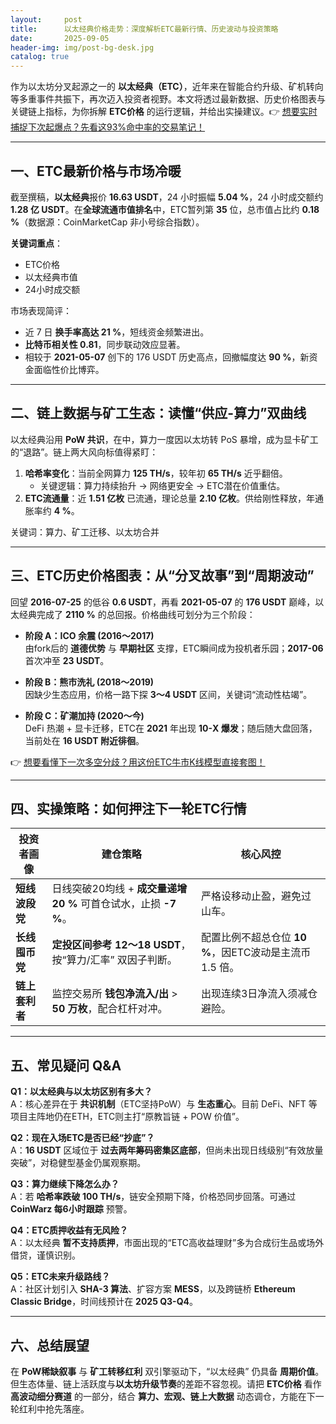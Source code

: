 ```yaml
---
layout:     post
title:      以太经典价格走势：深度解析ETC最新行情、历史波动与投资策略
date:       2025-09-05
header-img: img/post-bg-desk.jpg
catalog: true
---
```


作为以太坊分叉起源之一的 **以太经典（ETC）**，近年来在智能合约升级、矿机转向等多重事件共振下，再次迈入投资者视野。本文将透过最新数据、历史价格图表与关键链上指标，为你拆解 **ETC价格** 的运行逻辑，并给出实操建议。👉 [想要实时捕捉下次起爆点？先看这93%命中率的交易笔记！](https://okxdog.com/)

---

## 一、ETC最新价格与市场冷暖

截至撰稿，**以太经典**报价 **16.63 USDT**，24 小时振幅 **5.04 %**，24 小时成交额约 **1.28 亿 USDT**。在**全球流通市值排名**中，ETC暂列第 **35** 位，总市值占比约 **0.18 %**（数据源：CoinMarketCap 非小号综合指数）。

**关键词重点**：  
- ETC价格  
- 以太经典市值  
- 24小时成交额  

市场表现简评：  
- 近 7 日 **换手率高达 21 %**，短线资金频繁进出。  
- **比特币相关性 0.81**，同步联动效应显著。  
- 相较于 **2021-05-07** 创下的 176 USDT 历史高点，回撤幅度达 **90 %**，新资金面临性价比博弈。

---

## 二、链上数据与矿工生态：读懂“供应-算力”双曲线

以太经典沿用 **PoW 共识**，在中，算力一度因以太坊转 PoS 暴增，成为显卡矿工的“退路”。链上两大风向标值得紧盯：

1. **哈希率变化**：当前全网算力 **125 TH/s**，较年初 **65 TH/s** 近乎翻倍。  
   - 关键逻辑：算力持续抬升 → 网络更安全 → ETC潜在价值重估。
2. **ETC流通量**：近 **1.51 亿枚** 已流通，理论总量 **2.10 亿枚**。供给刚性释放，年通胀率约 **4 %**。

关键词：算力、矿工迁移、以太坊合并

---

## 三、ETC历史价格图表：从“分叉故事”到“周期波动”

回望 **2016-07-25** 的低谷 **0.6 USDT**，再看 **2021-05-07** 的 **176 USDT** 巅峰，以太经典完成了 **2110 %** 的总回报。价格曲线可划分为三个阶段：

- **阶段 A：ICO 余震 (2016～2017)**  
  由fork后的 **道德优势** 与 **早期社区** 支撑，ETC瞬间成为投机者乐园；**2017-06** 首次冲至 **23 USDT**。

- **阶段 B：熊市洗礼 (2018～2019)**  
  因缺少生态应用，价格一路下探 **3～4 USDT** 区间，关键词“流动性枯竭”。

- **阶段 C：矿潮加持 (2020～今)**  
  DeFi 热潮 + 显卡迁移，ETC在 **2021** 年出现 **10-X 爆发**；随后随大盘回落，当前处在 **16 USDT 附近徘徊**。

👉 [想要看懂下一次多空分歧？用这份ETC牛市K线模型直接套图！](https://okxdog.com/)

---

## 四、实操策略：如何押注下一轮ETC行情

| 投资者画像 | 建仓策略 | 核心风控 |
| --- | --- | --- |
| **短线波段党** | 日线突破20均线 + **成交量递增20 %** 可首仓试水，止损 **-7 %**。 | 严格设移动止盈，避免过山车。 |
| **长线囤币党** | **定投区间参考 12～18 USDT**，按“算力/汇率” 双因子判断。 | 配置比例不超总仓位 **10 %**，因ETC波动是主流币 1.5 倍。 |
| **链上套利者** | 监控交易所 **钱包净流入/出** > **50 万枚**，配合杠杆对冲。 | 出现连续3日净流入须减仓避险。 |

---

## 五、常见疑问 Q&A

**Q1：以太经典与以太坊区别有多大？**  
A：核心差异在于 **共识机制**（ETC坚持PoW）与 **生态重心**。目前 DeFi、NFT 等项目主阵地仍在ETH，ETC则主打“原教旨链 + POW 价值”。

**Q2：现在入场ETC是否已经“抄底”？**  
A：**16 USDT** 区域位于 **过去两年筹码密集区底部**，但尚未出现日线级别“有效放量突破”，对稳健型基金仍属观察期。

**Q3：算力继续下降怎么办？**  
A：若 **哈希率跌破 100 TH/s**，链安全预期下降，价格恐同步回落。可通过 **CoinWarz 每6小时跟踪** 预警。

**Q4：ETC质押收益有无风险？**  
A：以太经典 **暂不支持质押**，市面出现的“ETC高收益理财”多为合成衍生品或场外借贷，谨慎识别。

**Q5：ETC未来升级路线？**  
A：社区计划引入 **SHA-3 算法**、扩容方案 **MESS**，以及跨链桥 **Ethereum Classic Bridge**，时间线预计在 **2025 Q3-Q4**。

---

## 六、总结展望

在 **PoW稀缺叙事** 与 **矿工转移红利** 双引擎驱动下，“以太经典” 仍具备 **周期价值**。但生态体量、链上活跃度与**以太坊升级节奏**的差距不容忽视。请把 **ETC价格** 看作 **高波动细分赛道** 的一部分，结合 **算力、宏观、链上大数据** 动态调仓，方能在下一轮红利中抢先落座。